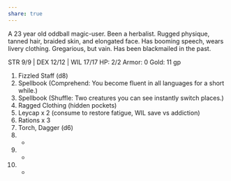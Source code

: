 ```yaml
---
share: true
---
```


A 23 year old oddball magic-user. Been a herbalist. Rugged physique, tanned hair, braided skin, and elongated face. Has booming speech, wears livery clothing. Gregarious, but vain. Has been blackmailed in the past.

STR 9/9 | DEX 12/12 | WIL 17/17
HP: 2/2
Armor: 0
Gold: 11 gp

1. Fizzled Staff (d8)
2. Spellbook (Comprehend: You become fluent in all languages for a short while.)
3. Spellbook (Shuffle: Two creatures you can see instantly switch places.)
4. Ragged Clothing (hidden pockets)
5. Leycap x 2 (consume to restore fatigue, WIL save vs addiction)
6. Rations x 3
7. Torch, Dagger (d6)
8. -
9. -
10. -

